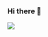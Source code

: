### Hi there 👋

<!--
**aleksandershurdho20/aleksandershurdho20** is a ✨ _special_ ✨ repository because its `README.md` (this file) appears on your GitHub profile.

Here are some ideas to get you started:

- 🔭 I’m currently working on ...
- 🌱 I’m currently learning ...
- 👯 I’m looking to collaborate on ...
- 🤔 I’m looking for help with ...
- 💬 Ask me about ...
- 📫 How to reach me: ...
- 😄 Pronouns: ...
- ⚡ Fun fact: ...
-->
<img src="https://github-readme-stats.vercel.app/api?username=aleksandershurdho20&count_private=true&&show_icons=true&title_color=6e9a44&icon_color=bad072&text_color=d5e2ed&bg_color=023026&fbclid=IwAR0IyWkThrhvEulrwsa-52KTiUUCo6G4h4alQk6hJdqFA6y3gForrgXN-V4" >
